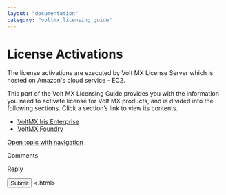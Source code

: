 ```yaml
---
layout: "documentation"
category: "voltmx_licensing_guide"
---
```

                           

License Activations
===================

The license activations are executed by Volt MX License Server which is hosted on Amazon's cloud service - EC2.

This part of the Volt MX Licensing Guide provides you with the information you need to activate license for Volt MX products, and is divided into the following sections. Click a section’s link to view its contents.

*   [VoltMX Iris Enterprise](VoltMXOne_Studio_IDE.html)
*   [VoltMX Foundry](License_Activation_through_VoltMX_Server_7.2.html)

[Open topic with navigation](../Content/License_Activations.html)

Comments

[Reply](#)

 

</div> <input class="comment-submit" type="button" value="Submit" > </div> </div> </body> <.html></x-turndown>
